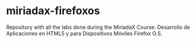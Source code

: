 miriadax-firefoxos
==================

Repository with all the labs done during the MiriadaX Course: Desarrollo de Aplicaciones en HTML5 y para Dispositivos Móviles Firefox O.S.
